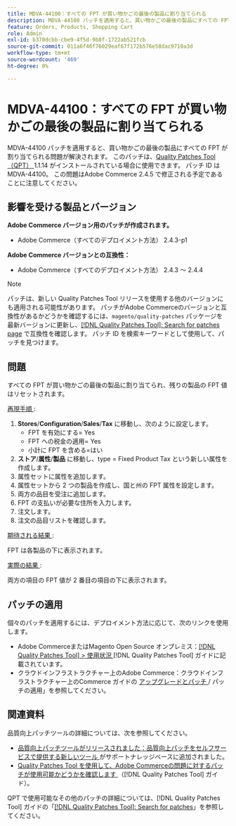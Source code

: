 ```yaml
---
title: MDVA-44100：すべての FPT が買い物かごの最後の製品に割り当てられる
description: MDVA-44100 パッチを適用すると、買い物かごの最後の製品にすべての FPT が割り当てられる問題が解決されます。 このパッチは、[Quality Patches Tool （QPT） ] （https://experienceleague.adobe.com/ja/docs/commerce-operations/tools/quality-patches-tool/quality-patches-tool-to-self-serve-quality-patches） 1.1.14 がインストールされている場合に利用できます。 パッチ ID は MDVA-44100。 この問題はAdobe Commerce 2.4.5 で修正される予定であることに注意してください。
feature: Orders, Products, Shopping Cart
role: Admin
exl-id: b370dcbb-cbe9-4f5d-9b8f-1722ab521fcb
source-git-commit: 011a6f46f76029eaf67f172b576e58dac9710a3d
workflow-type: tm+mt
source-wordcount: '469'
ht-degree: 0%

---
```


# MDVA-44100：すべての FPT が買い物かごの最後の製品に割り当てられる

MDVA-44100 パッチを適用すると、買い物かごの最後の製品にすべての FPT が割り当てられる問題が解決されます。 このパッチは、[Quality Patches Tool （QPT） ](https://experienceleague.adobe.com/ja/docs/commerce-operations/tools/quality-patches-tool/quality-patches-tool-to-self-serve-quality-patches)1.1.14 がインストールされている場合に使用できます。 パッチ ID は MDVA-44100。 この問題はAdobe Commerce 2.4.5 で修正される予定であることに注意してください。

## 影響を受ける製品とバージョン

**Adobe Commerce バージョン用のパッチが作成されます。**

* Adobe Commerce（すべてのデプロイメント方法） 2.4.3-p1

**Adobe Commerce バージョンとの互換性：**

* Adobe Commerce（すべてのデプロイメント方法） 2.4.3 ～ 2.4.4

>[!NOTE]
>
>パッチは、新しい Quality Patches Tool リリースを使用する他のバージョンにも適用される可能性があります。 パッチがAdobe Commerceのバージョンと互換性があるかどうかを確認するには、`magento/quality-patches` パッケージを最新バージョンに更新し、[[!DNL Quality Patches Tool]: Search for patches page](https://experienceleague.adobe.com/ja/docs/commerce-operations/tools/quality-patches-tool/quality-patches-tool-to-self-serve-quality-patches) で互換性を確認します。 パッチ ID を検索キーワードとして使用して、パッチを見つけます。

## 問題

すべての FPT が買い物かごの最後の製品に割り当てられ、残りの製品の FPT 値はリセットされます。

<u> 再現手順 </u>:

1. **Stores**/**Configuration**/**Sales**/**Tax** に移動し、次のように設定します。
   * FPT を有効にする= Yes
   * FPT への税金の適用= Yes
   * 小計に FPT を含める=はい
1. **ストア**/**属性**/**製品** に移動し、type = Fixed Product Tax という新しい属性を作成します。
1. 属性セットに属性を追加します。
1. 属性セットから 2 つの製品を作成し、国と州の FPT 属性を設定します。
1. 両方の品目を受注に追加します。
1. FPT の支払いが必要な住所を入力します。
1. 注文します。
1. 注文の品目リストを確認します。

<u> 期待される結果 </u>:

FPT は各製品の下に表示されます。

<u> 実際の結果 </u>:

両方の項目の FPT 値が 2 番目の項目の下に表示されます。

## パッチの適用

個々のパッチを適用するには、デプロイメント方法に応じて、次のリンクを使用します。

* Adobe CommerceまたはMagento Open Source オンプレミス：[[!DNL Quality Patches Tool] > 使用状況 ](/help/tools/quality-patches-tool/usage.md) [!DNL Quality Patches Tool] ガイドに記載されています。
* クラウドインフラストラクチャー上のAdobe Commerce：クラウドインフラストラクチャー上のCommerce ガイドの [ アップグレードとパッチ ](https://experienceleague.adobe.com/docs/commerce-cloud-service/user-guide/develop/upgrade/apply-patches.html?lang=ja)/ パッチの適用」を参照してください。

## 関連資料

品質向上パッチツールの詳細については、次を参照してください。

* [ 品質向上パッチツールがリリースされました：品質向上パッチをセルフサービスで提供する新しいツール ](https://experienceleague.adobe.com/ja/docs/commerce-operations/tools/quality-patches-tool/quality-patches-tool-to-self-serve-quality-patches) がサポートナレッジベースに追加されました。
* [Quality Patches Tool を使用して、Adobe Commerceの問題に対するパッチが使用可能かどうかを確認します ](/help/tools/quality-patches-tool/patches-available-in-qpt/check-patch-for-magento-issue-with-magento-quality-patches.md) （[!DNL Quality Patches Tool] ガイド）。

QPT で使用可能なその他のパッチの詳細については、[!DNL Quality Patches Tool] ガイドの「[[!DNL Quality Patches Tool]: Search for patches](https://experienceleague.adobe.com/tools/commerce-quality-patches/index.html?lang=ja)」を参照してください。
